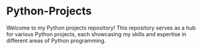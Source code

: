 # Python-Projects
Welcome to my Python projects repository! This repository serves as a hub for various Python projects, each showcasing my skills and expertise in different areas of Python programming.

